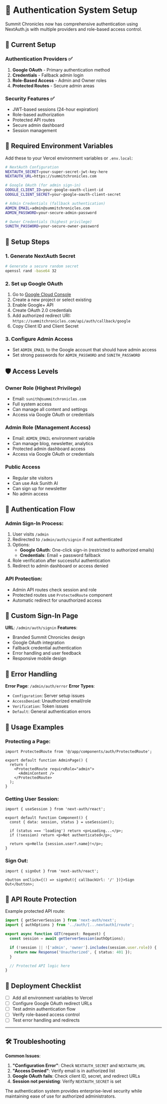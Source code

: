 # 🔐 Authentication System Setup

Summit Chronicles now has comprehensive authentication using NextAuth.js with multiple providers and role-based access control.

## 🎯 **Current Setup**

### **Authentication Providers** ✅

1. **Google OAuth** - Primary authentication method
2. **Credentials** - Fallback admin login
3. **Role-Based Access** - Admin and Owner roles
4. **Protected Routes** - Secure admin areas

### **Security Features** ✅

- JWT-based sessions (24-hour expiration)
- Role-based authorization
- Protected API routes
- Secure admin dashboard
- Session management

## 🔧 **Required Environment Variables**

Add these to your Vercel environment variables or `.env.local`:

```bash
# NextAuth Configuration
NEXTAUTH_SECRET=your-super-secret-jwt-key-here
NEXTAUTH_URL=https://summitchronicles.com

# Google OAuth (for admin sign-in)
GOOGLE_CLIENT_ID=your-google-oauth-client-id
GOOGLE_CLIENT_SECRET=your-google-oauth-client-secret

# Admin Credentials (fallback authentication)
ADMIN_EMAIL=admin@summitchronicles.com
ADMIN_PASSWORD=your-secure-admin-password

# Owner Credentials (highest privilege)
SUNITH_PASSWORD=your-secure-owner-password
```

## 🚀 **Setup Steps**

### 1. **Generate NextAuth Secret**

```bash
# Generate a secure random secret
openssl rand -base64 32
```

### 2. **Set up Google OAuth**

1. Go to [Google Cloud Console](https://console.cloud.google.com)
2. Create a new project or select existing
3. Enable Google+ API
4. Create OAuth 2.0 credentials
5. Add authorized redirect URI: `https://summitchronicles.com/api/auth/callback/google`
6. Copy Client ID and Client Secret

### 3. **Configure Admin Access**

- Set `ADMIN_EMAIL` to the Google account that should have admin access
- Set strong passwords for `ADMIN_PASSWORD` and `SUNITH_PASSWORD`

## 🛡️ **Access Levels**

### **Owner Role** (Highest Privilege)

- Email: `sunith@summitchronicles.com`
- Full system access
- Can manage all content and settings
- Access via Google OAuth or credentials

### **Admin Role** (Management Access)

- Email: `ADMIN_EMAIL` environment variable
- Can manage blog, newsletter, analytics
- Protected admin dashboard access
- Access via Google OAuth or credentials

### **Public Access**

- Regular site visitors
- Can use Ask Sunith AI
- Can sign up for newsletter
- No admin access

## 🔐 **Authentication Flow**

### **Admin Sign-In Process**:

1. User visits `/admin`
2. Redirected to `/admin/auth/signin` if not authenticated
3. Options:
   - **Google OAuth**: One-click sign-in (restricted to authorized emails)
   - **Credentials**: Email + password fallback
4. Role verification after successful authentication
5. Redirect to admin dashboard or access denied

### **API Protection**:

- Admin API routes check session and role
- Protected routes use `ProtectedRoute` component
- Automatic redirect for unauthorized access

## 🎨 **Custom Sign-In Page**

**URL**: `/admin/auth/signin`
**Features**:

- Branded Summit Chronicles design
- Google OAuth integration
- Fallback credential authentication
- Error handling and user feedback
- Responsive mobile design

## 🚨 **Error Handling**

**Error Page**: `/admin/auth/error`
**Error Types**:

- `Configuration`: Server setup issues
- `AccessDenied`: Unauthorized email/role
- `Verification`: Token issues
- `Default`: General authentication errors

## 📱 **Usage Examples**

### **Protecting a Page**:

```tsx
import ProtectedRoute from '@/app/components/auth/ProtectedRoute';

export default function AdminPage() {
  return (
    <ProtectedRoute requireRole="admin">
      <AdminContent />
    </ProtectedRoute>
  );
}
```

### **Getting User Session**:

```tsx
import { useSession } from 'next-auth/react';

export default function Component() {
  const { data: session, status } = useSession();

  if (status === 'loading') return <p>Loading...</p>;
  if (!session) return <p>Not authenticated</p>;

  return <p>Hello {session.user?.name}!</p>;
}
```

### **Sign Out**:

```tsx
import { signOut } from 'next-auth/react';

<button onClick={() => signOut({ callbackUrl: '/' })}>Sign Out</button>;
```

## 🔧 **API Route Protection**

Example protected API route:

```typescript
import { getServerSession } from 'next-auth/next';
import { authOptions } from '../auth/[...nextauth]/route';

export async function GET(request: Request) {
  const session = await getServerSession(authOptions);

  if (!session || !['admin', 'owner'].includes(session.user.role)) {
    return new Response('Unauthorized', { status: 401 });
  }

  // Protected API logic here
}
```

## 🚀 **Deployment Checklist**

- [ ] Add all environment variables to Vercel
- [ ] Configure Google OAuth redirect URLs
- [ ] Test admin authentication flow
- [ ] Verify role-based access control
- [ ] Test error handling and redirects

---

## 🛠️ **Troubleshooting**

**Common Issues**:

1. **"Configuration Error"**: Check `NEXTAUTH_SECRET` and `NEXTAUTH_URL`
2. **"Access Denied"**: Verify email is in authorized list
3. **Google OAuth fails**: Check client ID, secret, and redirect URLs
4. **Session not persisting**: Verify `NEXTAUTH_SECRET` is set

The authentication system provides enterprise-level security while maintaining ease of use for authorized administrators.
